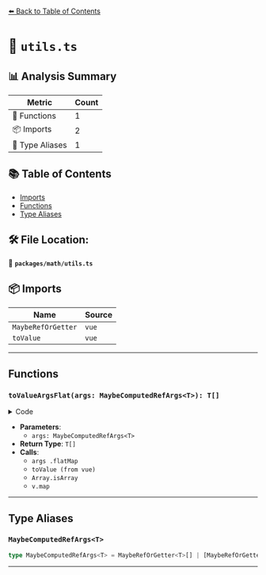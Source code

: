 [⬅️ Back to Table of Contents](../../index.md)

# 📄 `utils.ts`

## 📊 Analysis Summary

| Metric | Count |
|--------|-------|
| 🔧 Functions | 1 |
| 📦 Imports | 2 |
| 📑 Type Aliases | 1 |

## 📚 Table of Contents

- [Imports](#imports)
- [Functions](#functions)
- [Type Aliases](#type-aliases)

## 🛠️ File Location:
📂 **`packages/math/utils.ts`**

## 📦 Imports

| Name | Source |
|------|--------|
| `MaybeRefOrGetter` | `vue` |
| `toValue` | `vue` |


---

## Functions

### `toValueArgsFlat(args: MaybeComputedRefArgs<T>): T[]`

<details><summary>Code</summary>

```ts
export function toValueArgsFlat<T>(args: MaybeComputedRefArgs<T>): T[] {
  return args
    .flatMap((i: any) => {
      const v = toValue(i)
      if (Array.isArray(v))
        return v.map(i => toValue(i))
      return [v]
    })
}
```
</details>

- **Parameters**:
  - `args: MaybeComputedRefArgs<T>`
- **Return Type**: `T[]`
- **Calls**:
  - `args
    .flatMap`
  - `toValue (from vue)`
  - `Array.isArray`
  - `v.map`

---

## Type Aliases

### `MaybeComputedRefArgs<T>`

```ts
type MaybeComputedRefArgs<T> = MaybeRefOrGetter<T>[] | [MaybeRefOrGetter<MaybeRefOrGetter<T>[]>];
```


---